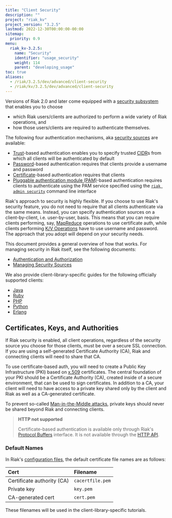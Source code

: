 ```yaml
---
title: "Client Security"
description: ""
project: "riak_kv"
project_version: "3.2.5"
lastmod: 2022-12-30T00:00:00-00:00
sitemap:
  priority: 0.9
menu:
  riak_kv-3.2.5:
    name: "Security"
    identifier: "usage_security"
    weight: 114
    parent: "developing_usage"
toc: true
aliases:
  - /riak/3.2.5/dev/advanced/client-security
  - /riak/kv/3.2.5/dev/advanced/client-security
---
```


Versions of Riak 2.0 and later come equipped with a [security subsystem]({{<baseurl>}}riak/kv/3.2.5/using/security/basics) that enables you to choose

* which Riak users/clients are authorized to perform a wide variety of
  Riak operations, and
* how those users/clients are required to authenticate themselves.

The following four authentication mechanisms, aka [security sources]({{<baseurl>}}riak/kv/3.2.5/using/security/managing-sources/) are available:

* [Trust]({{<baseurl>}}riak/kv/3.2.5/using/security/managing-sources/#trust-based-authentication)-based
  authentication enables you to specify trusted
  [CIDR](http://en.wikipedia.org/wiki/Classless_Inter-Domain_Routing)s
  from which all clients will be authenticated by default
* [Password]({{<baseurl>}}riak/kv/3.2.5/using/security/managing-sources/#password-based-authentication)-based authentication requires
  that clients provide a username and password
* [Certificate]({{<baseurl>}}riak/kv/3.2.5/using/security/managing-sources/#certificate-based-authentication)-based authentication
  requires that clients
* [Pluggable authentication module (PAM)]({{<baseurl>}}riak/kv/3.2.5/using/security/managing-sources/#pam-based-authentication)-based authentication requires
  clients to authenticate using the PAM service specified using the
  [`riak admin security`]({{<baseurl>}}riak/kv/3.2.5/using/security/managing-sources/#managing-sources)
  command line interface

Riak's approach to security is highly flexible. If you choose to use
Riak's security feature, you do not need to require that all clients
authenticate via the same means. Instead, you can specify authentication
sources on a client-by-client, i.e. user-by-user, basis. This means that
you can require clients performing, say, [MapReduce]({{<baseurl>}}riak/kv/3.2.5/developing/usage/mapreduce/)
operations to use certificate auth, while clients performing [K/V Operations]({{<baseurl>}}riak/kv/3.2.5/developing/usage) have to use username and password. The approach
that you adopt will depend on your security needs.

This document provides a general overview of how that works. For
managing security in Riak itself, see the following documents:

* [Authentication and Authorization]({{<baseurl>}}riak/kv/3.2.5/using/security/basics)
* [Managing Security Sources]({{<baseurl>}}riak/kv/3.2.5/using/security/managing-sources/)

We also provide client-library-specific guides for the following
officially supported clients:

* [Java]({{<baseurl>}}riak/kv/3.2.5/developing/usage/security/java)
* [Ruby]({{<baseurl>}}riak/kv/3.2.5/developing/usage/security/ruby)
* [PHP]({{<baseurl>}}riak/kv/3.2.5/developing/usage/security/php)
* [Python]({{<baseurl>}}riak/kv/3.2.5/developing/usage/security/python)
* [Erlang]({{<baseurl>}}riak/kv/3.2.5/developing/usage/security/erlang)

## Certificates, Keys, and Authorities

If Riak security is enabled, all client operations, regardless of the
security source you choose for those clients, must be over a secure SSL
connection. If you are using a self-generated Certificate Authority
(CA), Riak and connecting clients will need to share that CA.

To use certificate-based auth, you will need to create a Public Key
Infrastructure (PKI) based on
[x.509](http://en.wikipedia.org/wiki/X.509) certificates. The central
foundation of your PKI should be a Certificate Authority (CA), created
inside of a secure environment, that can be used to sign certificates.
In addition to a CA, your client will need to have access to a private
key shared only by the client and Riak as well as a CA-generated
certificate.

To prevent so-called [Man-in-the-Middle
attacks](http://en.wikipedia.org/wiki/Man-in-the-middle_attack), private
keys should never be shared beyond Riak and connecting clients.

> **HTTP not supported**
>
> Certificate-based authentication is available only through Riak's
[Protocol Buffers]({{<baseurl>}}riak/kv/3.2.5/developing/api/protocol-buffers/) interface. It is not available through the
[HTTP API]({{<baseurl>}}riak/kv/3.2.5/developing/api/http).

### Default Names

In Riak's [configuration files]({{<baseurl>}}riak/kv/3.2.5/configuring/reference/#security), the
default certificate file names are as follows:

Cert | Filename
:----|:-------
Certificate authority (CA) | `cacertfile.pem`
Private key | `key.pem`
CA-generated cert | `cert.pem`

These filenames will be used in the client-library-specific tutorials.


